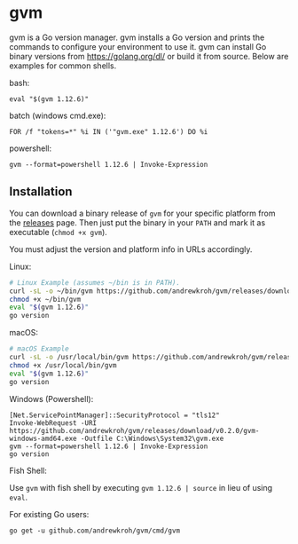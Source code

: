 gvm
===

gvm is a Go version manager. gvm installs a Go version and prints the commands
to configure your environment to use it. gvm can install Go binary versions from
https://golang.org/dl/ or build it from source. Below are examples for common
shells.

bash:

`eval "$(gvm 1.12.6)"`

batch (windows cmd.exe):


`FOR /f "tokens=*" %i IN ('"gvm.exe" 1.12.6') DO %i`

powershell:

`gvm --format=powershell 1.12.6 | Invoke-Expression`

Installation
------------

You can download a binary release of `gvm` for your specific platform from the
[releases](https://github.com/andrewkroh/gvm/releases) page. Then just put the
binary in your `PATH` and mark it as executable (`chmod +x gvm`).

You must adjust the version and platform info in URLs accordingly.

Linux:

``` bash
# Linux Example (assumes ~/bin is in PATH).
curl -sL -o ~/bin/gvm https://github.com/andrewkroh/gvm/releases/download/v0.2.0/gvm-linux-amd64
chmod +x ~/bin/gvm
eval "$(gvm 1.12.6)"
go version
```

macOS:

``` bash
# macOS Example
curl -sL -o /usr/local/bin/gvm https://github.com/andrewkroh/gvm/releases/download/v0.2.0/gvm-darwin-amd64
chmod +x /usr/local/bin/gvm
eval "$(gvm 1.12.6)"
go version
```

Windows (Powershell):

```
[Net.ServicePointManager]::SecurityProtocol = "tls12"
Invoke-WebRequest -URI https://github.com/andrewkroh/gvm/releases/download/v0.2.0/gvm-windows-amd64.exe -Outfile C:\Windows\System32\gvm.exe
gvm --format=powershell 1.12.6 | Invoke-Expression
go version
```

Fish Shell:

Use `gvm` with fish shell by executing `gvm 1.12.6 | source` in lieu of using `eval`.

For existing Go users:

`go get -u github.com/andrewkroh/gvm/cmd/gvm`
